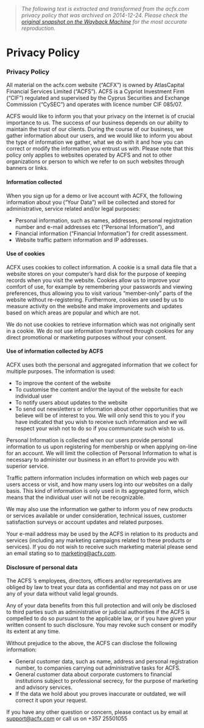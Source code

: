 > *The following text is extracted and transformed from the acfx.com privacy policy that was archived on 2014-12-24. Please check the [original snapshot on the Wayback Machine](https://web.archive.org/web/20141224161812id_/http%3A//www.acfx.com/legal/privacy-policy) for the most accurate reproduction.*

# Privacy Policy

### Privacy Policy

All material on the acfx.com website (“ACFX”) is owned by AtlasCapital Financial Services Limited (“ACFS”). ACFS is a Cypriot Investment Firm (“CIF”) regulated and supervised by the Cyprus Securities and Exchange Commission (“CySEC”) and operates with licence number CIF 085/07.

ACFS would like to inform you that your privacy on the internet is of crucial importance to us. The success of our business depends on our ability to maintain the trust of our clients. During the course of our business, we gather information about our users, and we would like to inform you about the type of information we gather, what we do with it and how you can correct or modify the information you entrust us with. Please note that this policy only applies to websites operated by ACFS and not to other organizations or person to which we refer to on such websites through banners or links.

#### **Information collected**

When you sign up for a demo or live account with ACFX, the following information about you (“Your Data”) will be collected and stored for administrative, service related and/or legal purposes:

  * Personal information, such as names, addresses, personal registration number and e-mail addresses etc (“Personal Information”), and
  * Financial information (“Financial Information”) for credit assessment.
  * Website traffic pattern information and IP addresses.



#### **Use of cookies**

ACFX uses cookies to collect information. A cookie is a small data file that a website stores on your computer’s hard disk for the purpose of keeping records when you visit the website. Cookies allow us to improve your comfort of use, for example by remembering your passwords and viewing preferences, thus allowing you to visit various “member-only” parts of the website without re-registering. Furthermore, cookies are used by us to measure activity on the website and make improvements and updates based on which areas are popular and which are not.

We do not use cookies to retrieve information which was not originally sent in a cookie. We do not use information transferred through cookies for any direct promotional or marketing purposes without your consent.

#### **Use of information collected by ACFS**

ACFX uses both the personal and aggregated information that we collect for multiple purposes. The information is used:

  * To improve the content of the website
  * To customise the content and/or the layout of the website for each individual user
  * To notify users about updates to the website
  * To send out newsletters or information about other opportunities that we believe will be of interest to you. We will only send this to you if you have indicated that you wish to receive such information and we will respect your wish not to do so if you communicate such wish to us.



Personal Information is collected when our users provide personal information to us upon registering for membership or when applying on-line for an account. We will limit the collection of Personal Information to what is necessary to administer our business in an effort to provide you with superior service.

Traffic pattern information includes information on which web pages our users access or visit, and how many users log into our websites on a daily basis. This kind of information is only used in its aggregated form, which means that the individual user will not be recognizable.

We may also use the information we gather to inform you of new products or services available or under consideration, technical issues, customer satisfaction surveys or account updates and related purposes. 

Your e-mail address may be used by the ACFS in relation to its products and services (including any marketing campaigns related to these products or services). If you do not wish to receive such marketing material please send an email stating so to [marketing@acfx.com](mailto:marketing@acfx.com).

#### **Disclosure of personal data**

The ACFS ’s employees, directors, officers and/or representatives are obliged by law to treat your data as confidential and may not pass on or use any of your data without valid legal grounds.

Any of your data benefits from this full protection and will only be disclosed to third parties such as administrative or judicial authorities if the ACFS is compelled to do so pursuant to the applicable law, or if you have given your written consent to such disclosure. You may revoke such consent or modify its extent at any time.

Without prejudice to the above, the ACFS can disclose the following information: 

  * General customer data, such as name, address and personal registration number, to companies carrying out administrative tasks for ACFS.
  * General customer data about corporate customers to financial institutions subject to professional secrecy, for the purpose of marketing and advisory services.
  * If the data we hold about you proves inaccurate or outdated, we will correct it upon your request.



If you have any other question or concern, please contact us by email at [support@acfx.com](mailto:support@acfx.com) or call us on +357 25501055 

